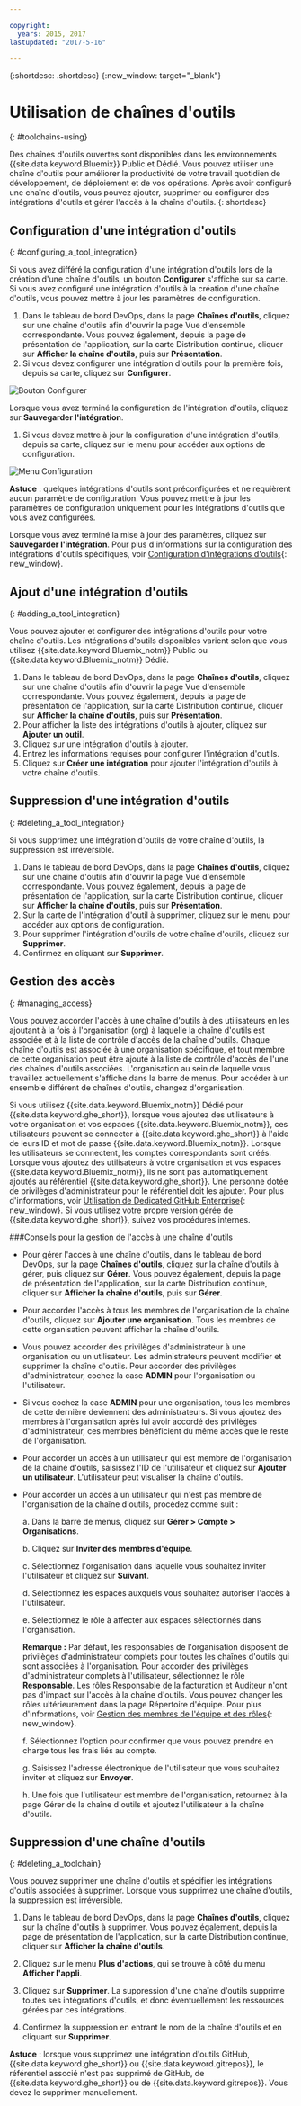 ```yaml
---

copyright:
  years: 2015, 2017
lastupdated: "2017-5-16"

---
```


{:shortdesc: .shortdesc}
{:new_window: target="_blank"}

# Utilisation de chaînes d'outils
{: #toolchains-using}

Des chaînes d'outils ouvertes sont disponibles dans les environnements {{site.data.keyword.Bluemix}} Public et Dédié. Vous pouvez utiliser une chaîne d'outils pour améliorer la productivité de votre travail quotidien de développement, de déploiement et de vos opérations. Après avoir configuré une chaîne d'outils, vous pouvez ajouter, supprimer ou configurer des intégrations d'outils et gérer l'accès à la chaîne d'outils.
{: shortdesc}

## Configuration d'une intégration d'outils
{: #configuring_a_tool_integration}

Si vous avez différé la configuration d'une intégration d'outils lors de la création d'une chaîne d'outils, un bouton **Configurer** s'affiche sur sa carte. Si vous avez configuré une intégration d'outils à la création d'une chaîne d'outils, vous pouvez mettre à jour les paramètres de configuration.

1. Dans le tableau de bord DevOps, dans la page **Chaînes d'outils**, cliquez sur une chaîne d'outils afin d'ouvrir la page Vue
d'ensemble correspondante. Vous pouvez également, depuis la page de présentation de l'application, sur la carte Distribution continue, cliquer sur **Afficher la chaîne d'outils**, puis sur **Présentation**.
1. Si vous devez configurer une intégration d'outils pour la première fois, depuis sa carte, cliquez sur **Configurer**.

  ![Bouton Configurer](images/toolchain_tile_configure.png)

 Lorsque vous avez terminé la configuration de l'intégration d'outils, cliquez sur **Sauvegarder l'intégration**.

1. Si vous devez mettre à jour la configuration d'une intégration d'outils, depuis sa carte, cliquez sur le menu pour accéder aux options de configuration.

  ![Menu Configuration](images/toolchain_tile_menu.png)

 **Astuce** : quelques intégrations d'outils sont préconfigurées et ne requièrent aucun paramètre de configuration. Vous pouvez mettre à jour les paramètres de configuration uniquement pour les intégrations d'outils que vous avez configurées.

 Lorsque vous avez terminé la mise à jour des paramètres, cliquez sur **Sauvegarder l'intégration**. Pour plus d'informations sur la configuration des intégrations d'outils spécifiques, voir [Configuration d'intégrations d'outils](/docs/services/ContinuousDelivery/toolchains_integrations.html){: new_window}.

## Ajout d'une intégration d'outils
{: #adding_a_tool_integration}

Vous pouvez ajouter et configurer des intégrations d'outils pour votre chaîne d'outils. Les intégrations d'outils disponibles varient selon que vous utilisez {{site.data.keyword.Bluemix_notm}} Public ou {{site.data.keyword.Bluemix_notm}} Dédié.

1. Dans le tableau de bord DevOps, dans la page **Chaînes d'outils**, cliquez sur une chaîne d'outils afin d'ouvrir la page Vue
d'ensemble correspondante. Vous pouvez également, depuis la page de présentation de l'application, sur la carte Distribution continue, cliquer sur **Afficher la chaîne d'outils**, puis sur **Présentation**.
1. Pour afficher la liste des intégrations d'outils à ajouter, cliquez sur **Ajouter un outil**.
1. Cliquez sur une intégration d'outils à ajouter.
1. Entrez les informations requises pour configurer l'intégration d'outils.
1. Cliquez sur **Créer une intégration** pour ajouter l'intégration d'outils à votre chaîne d'outils.

## Suppression d'une intégration d'outils
{: #deleting_a_tool_integration}

Si vous supprimez une intégration d'outils de votre chaîne d'outils, la suppression est irréversible.

1. Dans le tableau de bord DevOps, dans la page **Chaînes d'outils**, cliquez sur une chaîne d'outils afin d'ouvrir la page Vue
d'ensemble correspondante. Vous pouvez également, depuis la page de présentation de l'application, sur la carte Distribution continue, cliquer sur **Afficher la chaîne d'outils**, puis sur **Présentation**.
1. Sur la carte de l'intégration d'outil à supprimer, cliquez sur le menu pour accéder aux options de configuration.
1. Pour supprimer l'intégration d'outils de votre chaîne d'outils, cliquez sur **Supprimer**.
1. Confirmez en cliquant sur **Supprimer**.  

## Gestion des accès
{: #managing_access}

Vous pouvez accorder l'accès à une chaîne d'outils à des utilisateurs en les ajoutant à la fois à l'organisation (org) à laquelle la chaîne d'outils est associée et à la liste de contrôle d'accès de la chaîne d'outils. Chaque chaîne d'outils est associée à une organisation spécifique, et tout membre de cette organisation peut être ajouté à la liste de contrôle d'accès de l'une des chaînes d'outils associées. L'organisation au sein de laquelle vous travaillez actuellement s'affiche dans la barre de menus. Pour accéder à un ensemble différent de chaînes d'outils, changez d'organisation.

Si vous utilisez {{site.data.keyword.Bluemix_notm}} Dédié pour {{site.data.keyword.ghe_short}}, lorsque vous ajoutez des utilisateurs à votre organisation et vos espaces {{site.data.keyword.Bluemix_notm}}, ces utilisateurs peuvent se connecter à {{site.data.keyword.ghe_short}} à l'aide de leurs ID et mot de passe {{site.data.keyword.Bluemix_notm}}. Lorsque les utilisateurs se connectent, les comptes correspondants sont créés. Lorsque vous ajoutez des utilisateurs à votre organisation et vos espaces {{site.data.keyword.Bluemix_notm}}, ils ne sont pas automatiquement ajoutés au référentiel {{site.data.keyword.ghe_short}}. Une personne dotée de privilèges d'administrateur pour le référentiel doit les ajouter. Pour
plus d'informations, voir [Utilisation de Dedicated GitHub Enterprise](/docs/services/ghededicated/index.html){: new_window}. Si vous utilisez votre propre version gérée de {{site.data.keyword.ghe_short}}, suivez vos procédures internes.

###Conseils pour la gestion de l'accès à une chaîne d'outils

* Pour gérer l'accès à une chaîne d'outils, dans le tableau de bord DevOps, sur la page **Chaînes d'outils**, cliquez sur la chaîne d'outils à gérer, puis cliquez sur **Gérer**. Vous pouvez également, depuis la page de présentation de l'application, sur la carte Distribution continue, cliquer sur **Afficher la chaîne d'outils**, puis sur **Gérer**.

* Pour accorder l'accès à tous les membres de l'organisation de la chaîne d'outils, cliquez sur **Ajouter une organisation**. Tous les membres de cette organisation peuvent afficher la chaîne d'outils.

* Vous pouvez accorder des privilèges d'administrateur à une organisation ou un utilisateur. Les administrateurs peuvent modifier et supprimer la chaîne d'outils. Pour accorder des privilèges d'administrateur, cochez la case **ADMIN** pour l'organisation ou l'utilisateur.

* Si vous cochez la case **ADMIN** pour une organisation, tous les membres de cette dernière deviennent des administrateurs. Si vous ajoutez des membres à l'organisation après lui avoir accordé des privilèges d'administrateur, ces membres bénéficient du même accès que le reste de l'organisation.

* Pour accorder un accès à un utilisateur qui est membre de l'organisation de la chaîne d'outils, saisissez l'ID de l'utilisateur et cliquez sur **Ajouter un utilisateur**. L'utilisateur peut visualiser la chaîne d'outils.

* Pour accorder un accès à un utilisateur qui n'est pas membre de l'organisation de la chaîne d'outils, procédez comme suit :

   a. Dans la barre de menus, cliquez sur **Gérer > Compte > Organisations**.

   b. Cliquez sur **Inviter des membres d'équipe**.

   c. Sélectionnez l'organisation dans laquelle vous souhaitez inviter l'utilisateur et cliquez sur **Suivant**.

   d. Sélectionnez les espaces auxquels vous souhaitez autoriser l'accès à l'utilisateur.

   e. Sélectionnez le rôle à affecter aux espaces sélectionnés dans l'organisation.

     **Remarque :** Par défaut, les responsables de l'organisation disposent de privilèges d'administrateur complets pour toutes les chaînes d'outils qui sont associées à l'organisation. Pour accorder des privilèges d'administrateur complets à l'utilisateur, sélectionnez le rôle **Responsable**. Les rôles Responsable de la facturation et Auditeur n'ont pas d'impact sur l'accès à la chaîne d'outils. Vous pouvez changer les rôles
ultérieurement dans la page Répertoire d'équipe. Pour plus d'informations, voir [Gestion des membres de l'équipe et des rôles](/docs/admin/users_roles.html){: new_window}.

   f. Sélectionnez l'option pour confirmer que vous pouvez prendre en charge tous les frais liés au compte.

   g. Saisissez l'adresse électronique de l'utilisateur que vous souhaitez inviter et cliquez sur **Envoyer**.

   h. Une fois que l'utilisateur est membre de l'organisation, retournez à la page Gérer de la chaîne d'outils et ajoutez l'utilisateur à la chaîne d'outils.  


## Suppression d'une chaîne d'outils
{: #deleting_a_toolchain}

Vous pouvez supprimer une chaîne d'outils et spécifier les intégrations d'outils associées à supprimer. Lorsque vous supprimez une chaîne d'outils, la suppression est irréversible.

1. Dans le tableau de bord DevOps, dans la page **Chaînes d'outils**, cliquez sur la chaîne d'outils à supprimer. Vous pouvez également, depuis la page de présentation de l'application, sur la carte Distribution continue, cliquer sur **Afficher la chaîne d'outils**.
1. Cliquez sur le menu **Plus d'actions**, qui se trouve à côté du menu **Afficher l'appli**.
1. Cliquez sur **Supprimer**. La suppression d'une chaîne d'outils supprime toutes ses intégrations d'outils, et donc éventuellement les ressources gérées par ces intégrations.

1. Confirmez la suppression en entrant le nom de la chaîne d'outils et en cliquant sur **Supprimer**.  

 **Astuce** : lorsque vous supprimez une intégration d'outils GitHub, {{site.data.keyword.ghe_short}} ou {{site.data.keyword.gitrepos}}, le référentiel associé n'est pas supprimé de GitHub, de {{site.data.keyword.ghe_short}} ou de {{site.data.keyword.gitrepos}}. Vous devez le supprimer manuellement.
